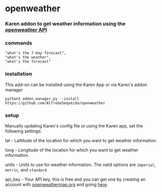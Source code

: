 # openweather
### Karen addon to get weather information using the [openweather API](https://openweathermap.org/api)

### commands
```
"what's the 7-day forecast",
"what's the weather",
"what's the forecast"
```

### installation
This add-on can be installed using the Karen App or via Karen's addon manager
```
python3 addon_manager.py --install https://github.com/AlfredoSequeida/openweather
```

### setup
Manually updating Karen's config file or using the Karen app, set the following settings:

lat - Lattitude of the location for which you want to get weather information.

long - Longitude of the location for which you want to get weather information.

units - Units to use for weather information. The valid options are `imperial`, `metric`, and `standard`

api_key - Your API key, this is free and you can get one by creating an account with [openweathermap.org](https://home.openweathermap.org/users/sign_up) and going [here](https://home.openweathermap.org/api_keys).
